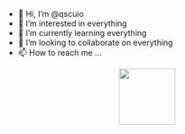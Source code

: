 - 👋 Hi, I’m @qscuio
- 👀 I’m interested in everything
- 🌱 I’m currently learning everything
- 💞️ I’m looking to collaborate on everything
- 📫 How to reach me ...

<!---
qscuio/qscuio is a ✨ special ✨ repository because its `README.md` (this file) appears on your GitHub profile.
You can click the Preview link to take a look at your changes.
--->
<div id="header" align="center">
  <img src="https://media.giphy.com/media/M9gbBd9nbDrOTu1Mqx/giphy.gif" width="100"/>
</div>
